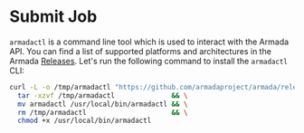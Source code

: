 # Submit Job

`armadactl` is a command line tool which is used to interact with the Armada API.
You can find a list of supported platforms and architectures in the Armada [Releases](https://github.com/armadaproject/armada/releases).
Let's run the following command to install the `armadactl` CLI:
```bash
curl -L -o /tmp/armadactl "https://github.com/armadaproject/armada/releases/download/v0.3.101/armadactl_0.3.101_darwin_all.tar.gz" && \
  tar -xzvf /tmp/armadactl              && \
  mv armadactl /usr/local/bin/armadactl && \
  rm /tmp/armadactl                     && \
  chmod +x /usr/local/bin/armadactl
```
